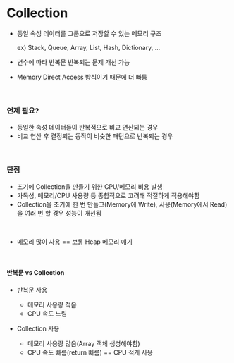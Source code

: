 # Collection

- 동일 속성 데이터를 그룹으로 저장할 수 있는 메모리 구조

  ex) Stack, Queue, Array, List, Hash, Dictionary, ...

- 변수에 따라 반복문 반복되는 문제 개선 가능

- Memory Direct Access 방식이기 때문에 더 빠름

<br />

### 언제 필요?

- 동일한 속성 데이터들이 반복적으로 비교 연산되는 경우
- 비교 연산 후 결정되는 동작이 비슷한 패턴으로 반복되는 경우

<br />

### 단점

- 초기에 Collection을 만들기 위한 CPU/메모리 비용 발생
- 가독성, 메모리/CPU 사용량 등 종합적으로 고려해 적절하게 적용해야함
- Collection을 초기에 한 번 만들고(Memory에 Write), 사용(Memory에서 Read)을 여러 번 할 경우 성능이 개선됨

<br />

- 메모리 많이 사용 == 보통 Heap 메모리 얘기

<br />

#### 반복문 vs Collection

- 반복문 사용
  - 메모리 사용량 적음
  - CPU 속도 느림

- Collection 사용
  - 메모리 사용량 많음(Array 객체 생성해야함)
  - CPU 속도 빠름(return 빠름) == CPU 적게 사용


